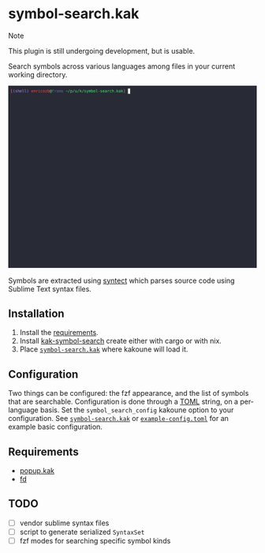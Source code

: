 # symbol-search.kak

> [!NOTE]
> This plugin is still undergoing development, but is usable.

Search symbols across various languages among files in your current working directory.

![demo.gif][2]

Symbols are extracted using [syntect][1] which parses source code using Sublime Text
syntax files.

## Installation

1. Install the [requirements][3].
2. Install [kak-symbol-search][4] create either with cargo or with nix.
3. Place [`symbol-search.kak`][5] where kakoune will load it.

## Configuration

Two things can be configured: the fzf appearance, and the list of symbols that are searchable.
Configuration is done through a [TOML][6] string, on a per-language basis. Set the
`symbol_search_config` kakoune option to your configuration. See [`symbol-search.kak`][7]
or [`example-config.toml`][8] for an example basic configuration.

## Requirements

- [popup.kak][9]
- [fd][10]

## TODO
- [ ] vendor sublime syntax files
- [ ] script to generate serialized `SyntaxSet`
- [ ] fzf modes for searching specific symbol kinds

[1]: https://github.com/trishume/syntect
[2]: demo.gif
[3]: #requirements
[4]: https://crates.io/crates/kak-symbol-search
[5]: ./rc/symbol-search.kak
[6]: https://toml.io/en/
[7]: ./rc/symbol-search.kak
[8]: ./example-config.toml
[9]: https://github.com/enricozb/popup.kak
[10]: https://github.com/sharkdp/fd
